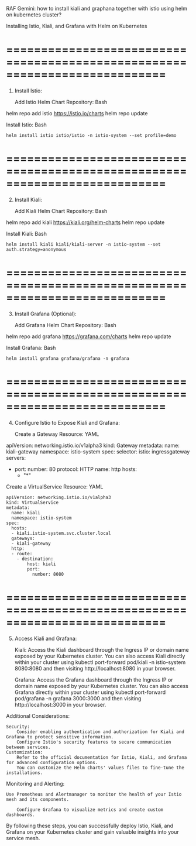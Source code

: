 RAF Gemini:  how to install kiali and graphana together with istio using helm on kubernetes cluster? 

Installing Istio, Kiali, and Grafana with Helm on Kubernetes
# ===========================================================================
1. Install Istio:

    Add Istio Helm Chart Repository:
    Bash

helm repo add istio https://istio.io/charts
helm repo update

Install Istio:
Bash

    helm install istio istio/istio -n istio-system --set profile=demo
# ===========================================================================
2. Install Kiali:

    Add Kiali Helm Chart Repository:
    Bash

helm repo add kiali https://kiali.org/helm-charts
helm repo update

Install Kiali:
Bash

    helm install kiali kiali/kiali-server -n istio-system --set auth.strategy=anonymous
# ===========================================================================
3. Install Grafana (Optional):

    Add Grafana Helm Chart Repository:
    Bash

helm repo add grafana https://grafana.com/charts
helm repo update

Install Grafana:
Bash

    helm install grafana grafana/grafana -n grafana
# ===========================================================================
4. Configure Istio to Expose Kiali and Grafana:

    Create a Gateway Resource:
    YAML

apiVersion: networking.istio.io/v1alpha3
kind: Gateway
metadata:
  name: kiali-gateway
  namespace: istio-system
spec:
  selector:
    istio: ingressgateway
  servers:
  - port:
      number: 80
      protocol: HTTP
      name: http
    hosts:
    - "*"

Create a VirtualService Resource:
YAML

    apiVersion: networking.istio.io/v1alpha3
    kind: VirtualService
    metadata:
      name: kiali
      namespace: istio-system
    spec:
      hosts:
      - kiali.istio-system.svc.cluster.local
      gateways:
      - kiali-gateway
      http:
      - route:
        - destination:
            host: kiali
            port:
              number: 8080
# ===========================================================================
5. Access Kiali and Grafana:

    Kiali:
        Access the Kiali dashboard through the Ingress IP or domain name exposed by your Kubernetes cluster.
        You can also access Kiali directly within your cluster using kubectl port-forward pod/kiali -n istio-system 8080:8080 and then visiting http://localhost:8080 in your browser.

    Grafana:
        Access the Grafana dashboard through the Ingress IP or domain name exposed by your Kubernetes cluster.
        You can also access Grafana directly within your cluster using kubectl port-forward pod/grafana -n grafana 3000:3000 and then visiting http://localhost:3000 in your browser.

Additional Considerations:

    Security:
        Consider enabling authentication and authorization for Kiali and Grafana to protect sensitive information.
        Configure Istio's security features to secure communication between services.
    Customization:
        Refer to the official documentation for Istio, Kiali, and Grafana for advanced configuration options.
        You can customize the Helm charts' values files to fine-tune the installations.   

Monitoring and Alerting:

    Use Prometheus and Alertmanager to monitor the health of your Istio mesh and its components.   

        Configure Grafana to visualize metrics and create custom dashboards.

By following these steps, you can successfully deploy Istio, Kiali, and Grafana on your Kubernetes cluster and gain valuable insights into your service mesh.